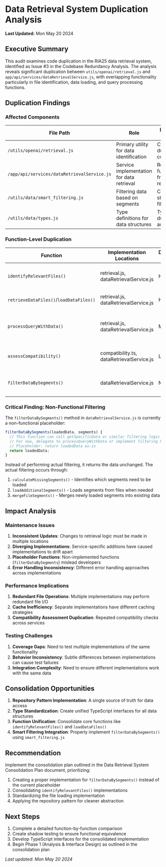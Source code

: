 # Data Retrieval System Duplication Analysis

**Last Updated:** Mon May 20 2024

## Executive Summary

This audit examines code duplication in the RIA25 data retrieval system, identified as Issue #3 in the Codebase Redundancy Analysis. The analysis reveals significant duplication between `utils/openai/retrieval.js` and `app/api/services/dataRetrievalService.js`, with overlapping functionality particularly in file identification, data loading, and query processing functions.

## Duplication Findings

### Affected Components

| File Path                                   | Role                                      | Duplication Issues                           |
| ------------------------------------------- | ----------------------------------------- | -------------------------------------------- |
| `/utils/openai/retrieval.js`                | Primary utility for data identification   | Contains duplicated core logic               |
| `/app/api/services/dataRetrievalService.js` | Service implementation for data retrieval | Reimplements functionality from retrieval.js |
| `/utils/data/smart_filtering.js`            | Filtering data based on segments          | Contains standalone filtering logic          |
| `/utils/data/types.js`                      | Type definitions for data structures      | Types duplicated across files                |

### Function-Level Duplication

| Function                                | Implementation Locations                  | Duplication Level | Notes                                                   |
| --------------------------------------- | ----------------------------------------- | ----------------- | ------------------------------------------------------- |
| `identifyRelevantFiles()`               | retrieval.js, dataRetrievalService.js     | High              | Nearly identical implementations with slight variations |
| `retrieveDataFiles()`/`loadDataFiles()` | retrieval.js, dataRetrievalService.js     | High              | Same functionality, different naming                    |
| `processQueryWithData()`                | retrieval.js, dataRetrievalService.js     | Medium            | Core logic shared, with service-specific additions      |
| `assessCompatibility()`                 | compatibility.ts, dataRetrievalService.js | Low               | Similar implementation but partially consolidated       |
| `filterDataBySegments()`                | dataRetrievalService.js                   | None              | Placeholder in service, not actually implemented        |

### Critical Finding: Non-Functional Filtering

The `filterDataBySegments()` method in `dataRetrievalService.js` is currently a non-functional placeholder:

```javascript
filterDataBySegments(loadedData, segments) {
  // This function can call getSpecificData or similar filtering logic
  // For now, delegate to processQueryWithData or implement filtering here
  // Placeholder: return loadedData as-is
  return loadedData;
}
```

Instead of performing actual filtering, it returns the data unchanged. The actual filtering occurs through:

1. `calculateMissingSegments()` - Identifies which segments need to be loaded
2. `loadAdditionalSegments()` - Loads segments from files when needed
3. `mergeFileSegments()` - Merges newly loaded segments into existing data

## Impact Analysis

### Maintenance Issues

1. **Inconsistent Updates**: Changes to retrieval logic must be made in multiple locations
2. **Diverging Implementations**: Service-specific additions have caused implementations to drift apart
3. **Placeholder Functions**: Non-implemented functions (`filterDataBySegments`) mislead developers
4. **Error Handling Inconsistency**: Different error handling approaches across implementations

### Performance Implications

1. **Redundant File Operations**: Multiple implementations may perform redundant file I/O
2. **Cache Inefficiency**: Separate implementations have different caching strategies
3. **Compatibility Assessment Duplication**: Repeated compatibility checks across services

### Testing Challenges

1. **Coverage Gaps**: Need to test multiple implementations of the same functionality
2. **Behavior Inconsistency**: Subtle differences between implementations can cause test failures
3. **Integration Complexity**: Need to ensure different implementations work with the same data

## Consolidation Opportunities

1. **Repository Pattern Implementation**: A single source of truth for data access
2. **Type Standardization**: Create unified TypeScript interfaces for all data structures
3. **Function Unification**: Consolidate core functions like `identifyRelevantFiles()` and `loadDataFiles()`
4. **Smart Filtering Integration**: Properly implement `filterDataBySegments()` using `smart_filtering.js`

## Recommendation

Implement the consolidation plan outlined in the Data Retrieval System Consolidation Plan document, prioritizing:

1. Creating a proper implementation for `filterDataBySegments()` instead of the current placeholder
2. Consolidating `identifyRelevantFiles()` implementations
3. Standardizing the file loading implementation
4. Applying the repository pattern for cleaner abstraction

## Next Steps

1. Complete a detailed function-by-function comparison
2. Create shadow testing to ensure functional equivalence
3. Develop TypeScript interfaces for the consolidated implementation
4. Begin Phase 1 (Analysis & Interface Design) as outlined in the consolidation plan

_Last updated: Mon May 20 2024_

